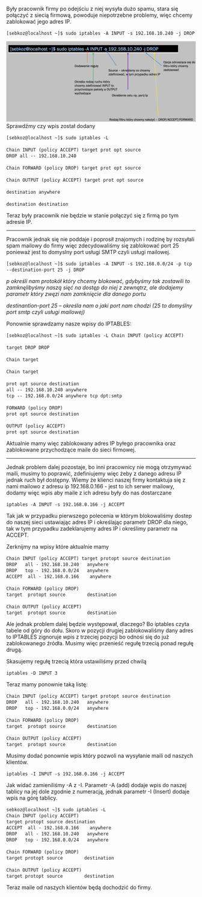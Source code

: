 Były pracownik firmy po odejściu z niej wysyła dużo spamu, stara się połączyć z siecią firmową, powoduje niepotrzebne problemy, więc chcemy zablokować jego adres IP.

```
[sebkoz@localhost ~]$ sudo iptables -A INPUT -s 192.168.10.240 -j DROP
```


![GNOME](/grafiki/3_9_1_scenariusz1.png)
Sprawdźmy czy wpis został dodany

```
[sebkoz@localhost ~]$ sudo iptables -L

Chain INPUT (policy ACCEPT) target prot opt source  
DROP all -- 192.168.10.240

Chain FORWARD (policy DROP) target prot opt source

Chain OUTPUT (policy ACCEPT) target prot opt source

destination anywhere

destination destination
```
Teraz były pracownik nie będzie w stanie połączyć się z firmą po tym adresie IP.
___
Pracownik jednak się nie poddaje i poprosił znajomych i rodzinę by rozsyłali spam mailowy do firmy więc zdecydowaliśmy się zablokować port 25 ponieważ jest to domyslny port usługi SMTP czyli usługi mailowej.

```
[sebkoz@localhost ~]$ sudo iptables -A INPUT -s 192.168.0.0/24 -p tcp --destination-port 25 -j DROP
```

*p określi nam protokół który chcemy blokować, gdybyśmy tak zostawili to zamknęlibyśmy naszą sięć na dostęp do niej z zewnątrz, ale dodajemy parametr który zwęzi nam zamknięcie dla danego portu*

*destinantion-port 25 – określa nam o jaki port nam chodzi (25 to domyślny port smtp czyli usługi mailowej)*

Ponownie sprawdzamy nasze wpisy do IPTABLES:
```
[sebkoz@localhost ~]$ sudo iptables -L Chain INPUT (policy ACCEPT)

target DROP DROP

Chain target

Chain target

prot opt source destination  
all -- 192.168.10.240 anywhere  
tcp -- 192.168.0.0/24 anywhere tcp dpt:smtp

FORWARD (policy DROP)  
prot opt source destination

OUTPUT (policy ACCEPT)  
prot opt source destination
```
Aktualnie mamy więc zablokowany adres IP  byłego pracownika oraz zablokowane przychodzące maile do sieci firmowej.
___
Jednak problem dalej pozostaje, bo inni pracownicy nie mogą otrzymywać maili, musimy to poprawić, zdefiniujemy więc żeby z danego adresu IP jednak ruch był dostępny. 
Wiemy że klienci naszej firmy kontaktuja się z nami mailowo z adresu ip 192.168.0.166 - jest to ich serwer mailowy, dodamy więc wpis aby maile z ich adresu były do nas dostarczane

```
iptables -A INPUT -s 192.168.0.166 -j ACCEPT
```

Tak jak w przypadku pierwszego polecenia w którym blokowaliśmy dostep do naszej sieci ustawiając adres IP i określając parametr DROP dla niego, tak w tym przypadku zadeklarujemy adres IP i określimy parametr na ACCEPT.

Zerknijmy na wpisy które aktualnie mamy

```
Chain INPUT (policy ACCEPT) target protopt source destination 
DROP   all - 192.168.10.240   anywhere
DROP   top - 192.168.0.0/24   anywhere
ACCEPT  all - 192.168.0.166    anywhere

Chain FORWARD (policy DROP) 
target  protopt source        destination

Chain OUTPUT (policy ACCEPT) 
target  protopt source        destination
```

Ale jednak problem dalej będzie występował, dlaczego? Bo iptables czyta tabele od góry do dołu. Skoro w pozycji drugiej zablokowaliśmy dany adres to IPTABLES zignoruje wpis z trzeciej pozycji bo odnosi się do już zablokowanego źródła. Musimy więc przenieść regułę trzecią ponad regułę drugą.

Skasujemy regułę trzecią która ustawiliśmy przed chwilą
```
iptables -D INPUT 3
```

Teraz mamy ponownie taką listę:

```
Chain INPUT (policy ACCEPT) target protopt source destination 
DROP   all - 192.168.10.240   anywhere
DROP   top - 192.168.0.0/24   anywhere

Chain FORWARD (policy DROP) 
target  protopt source        destination

Chain OUTPUT (policy ACCEPT) 
target  protopt source        destination
```

Musimy dodać ponownie wpis który pozwoli na wysyłanie maili od naszych klientów. 

```
iptables -I INPUT -s 192.168.0.166 -j ACCEPT
```

Jak widać zamieniliśmy -A z -I. Parametr -A (add) dodaje wpis do naszej tablicy na jej dole zgodnie z numeracją, jednak parametr -I (Insert) dodaje wpis na górę tablicy. 

```
sebkoz@localhost ~]$ sudo iptables -L
Chain INPUT (policy ACCEPT)
target protopt source destination 
ACCEPT  all - 192.168.0.166    anywhere
DROP   all - 192.168.10.240   anywhere
DROP   top - 192.168.0.0/24   anywhere

Chain FORWARD (policy DROP)
target protopt source        destination

Chain OUTPUT (policy ACCEPT)
target protopt source        destination
```
Teraz maile od naszych klientów będą dochodzić do firmy.
